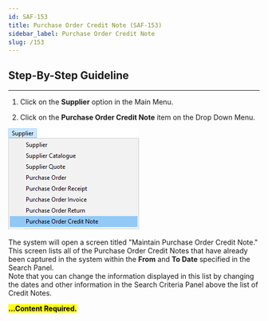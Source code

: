 ```yaml
---
id: SAF-153
title: Purchase Order Credit Note (SAF-153)
sidebar_label: Purchase Order Credit Note
slug: /153
---
```


## Step-By-Step Guideline
___  

1.  Click on the **Supplier** option in the Main Menu.

2.  Click on the **Purchase Order Credit Note** item on the Drop Down Menu.  

![](../static/img/docs/SAF-153/image01.png)  

The system will open a screen titled "Maintain Purchase Order Credit Note."
This screen lists all of the Purchase Order Credit Notes that have already
been captured in the system within the **From** and **To Date** specified
in the Search Panel.  
Note that you can change the information displayed in this list by
changing the dates and other information in the Search Criteria Panel
above the list of Credit Notes.  

**<mark>...Content Required.</mark>**  


